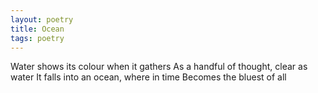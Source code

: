 ```yaml
---
layout: poetry
title: Ocean
tags: poetry
---
```


Water shows its colour when it gathers
As a handful of thought, clear as water
It falls into an ocean, where in time
Becomes the bluest of all

